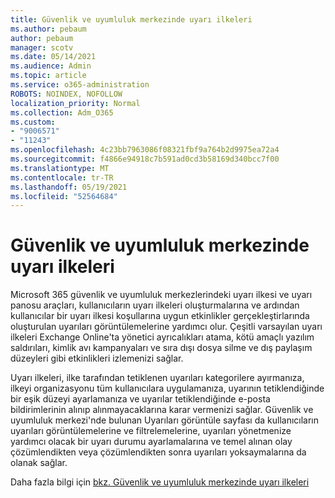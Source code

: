 ```yaml
---
title: Güvenlik ve uyumluluk merkezinde uyarı ilkeleri
ms.author: pebaum
author: pebaum
manager: scotv
ms.date: 05/14/2021
ms.audience: Admin
ms.topic: article
ms.service: o365-administration
ROBOTS: NOINDEX, NOFOLLOW
localization_priority: Normal
ms.collection: Adm_O365
ms.custom:
- "9006571"
- "11243"
ms.openlocfilehash: 4c23bb7963086f08321fbf9a764b2d9975ea72a4
ms.sourcegitcommit: f4866e94918c7b591ad0cd3b58169d340bcc7f00
ms.translationtype: MT
ms.contentlocale: tr-TR
ms.lasthandoff: 05/19/2021
ms.locfileid: "52564684"
---
```

# <a name="alert-policies-in-the-security-and-compliance-center"></a>Güvenlik ve uyumluluk merkezinde uyarı ilkeleri

Microsoft 365 güvenlik ve uyumluluk merkezlerindeki uyarı ilkesi ve uyarı panosu araçları, kullanıcıların uyarı ilkeleri oluşturmalarına ve ardından kullanıcılar bir uyarı ilkesi koşullarına uygun etkinlikler gerçekleştirlarında oluşturulan uyarıları görüntülemelerine yardımcı olur. Çeşitli varsayılan uyarı ilkeleri Exchange Online'ta yönetici ayrıcalıkları atama, kötü amaçlı yazılım saldırıları, kimlik avı kampanyaları ve sıra dışı dosya silme ve dış paylaşım düzeyleri gibi etkinlikleri izlemenizi sağlar.

Uyarı ilkeleri, ilke tarafından tetiklenen uyarıları kategorilere ayırmanıza, ilkeyi organizasyonu tüm kullanıcılara uygulamanıza, uyarının tetiklendiğinde bir eşik düzeyi ayarlamanıza ve uyarılar tetiklendiğinde e-posta bildirimlerinin alınıp alınmayacaklarına karar vermenizi sağlar. Güvenlik ve uyumluluk merkezi'nde bulunan Uyarıları görüntüle sayfası da kullanıcıların uyarıları görüntülemelerine ve filtrelemelerine, uyarıları yönetmenize yardımcı olacak bir uyarı durumu ayarlamalarına ve temel alınan olay çözümlendikten veya çözümlendikten sonra uyarıları yoksaymalarına da olanak sağlar.

Daha fazla bilgi için [bkz. Güvenlik ve uyumluluk merkezinde uyarı ilkeleri](/microsoft-365/compliance/alert-policies)